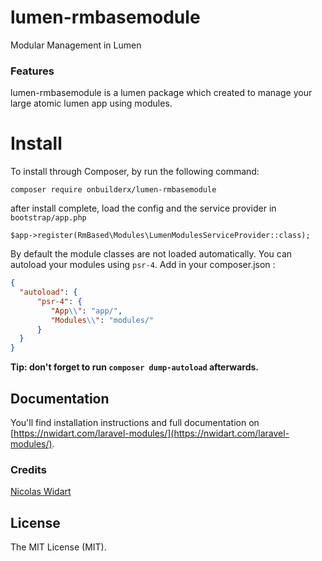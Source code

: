 # lumen-rmbasemodule
Modular Management in Lumen 

### Features

lumen-rmbasemodule is a lumen package which created to manage your large atomic lumen app using modules.


# Install

To install through Composer, by run the following command:

`composer require onbuilderx/lumen-rmbasemodule`
 
 after install complete, load the config and the service provider in `bootstrap/app.php`
 
 	$app->register(RmBased\Modules\LumenModulesServiceProvider::class);

By default the module classes are not loaded automatically. You can autoload your modules using `psr-4`. Add in your composer.json :

``` json
{
  "autoload": {
      "psr-4": {
         "App\\": "app/",
         "Modules\\": "modules/"
      }
  }
}
```

**Tip: don't forget to run `composer dump-autoload` afterwards.**

## Documentation

You'll find installation instructions and full documentation on [https://nwidart.com/laravel-modules/](https://nwidart.com/laravel-modules/).

### Credits
[Nicolas Widart](https://github.com/nwidart "Nicolas Widart")

## License

The MIT License (MIT).
